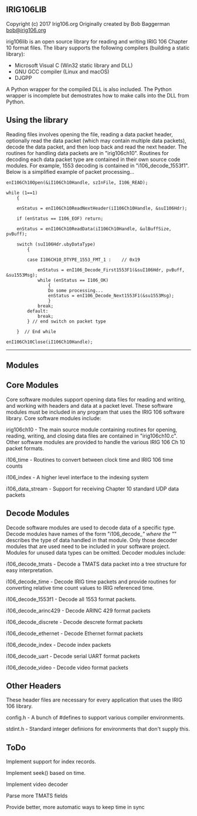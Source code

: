 IRIG106LIB
----------

Copyright (c) 2017 Irig106.org
Originally created by Bob Baggerman <bob@irig106.org>

irig106lib is an open source library for reading and writing IRIG 106 
Chapter 10 format files. The libary supports the following compilers (building
a static library):

* Microsoft Visual C (Win32 static library and DLL)
* GNU GCC compiler (Linux and macOS)
* DJGPP

A Python wrapper
for the compiled DLL is also included.  The Python wrapper is incomplete
but demostrates how to make calls into the DLL from Python.


Using the library
-----------------

Reading files involves opening the file, reading a data packet header, 
optionally read the data packet (which may contain multiple data packets), 
decode the data packet, and then loop back and read the next header.  The 
routines for handling data packets are in "irig106ch10".  Routines for decoding 
each data packet type are contained in their own source code modules.  For 
example, 1553 decoding is contained in "i106_decode_1553f1".  Below is a 
simplified example of packet processing...

    enI106Ch10Open(&iI106Ch10Handle, szInFile, I106_READ);

    while (1==1) 
        {

        enStatus = enI106Ch10ReadNextHeader(iI106Ch10Handle, &suI106Hdr);

        if (enStatus == I106_EOF) return;

        enStatus = enI106Ch10ReadData(iI106Ch10Handle, &ulBuffSize, pvBuff);

        switch (suI106Hdr.ubyDataType)
            {

            case I106CH10_DTYPE_1553_FMT_1 :    // 0x19

                enStatus = enI106_Decode_First1553F1(&suI106Hdr, pvBuff, &su1553Msg);
                while (enStatus == I106_OK)
                    {
                    Do some processing...
                    enStatus = enI106_Decode_Next1553F1(&su1553Msg);
                    }
                break;
            default:
                break;
            } // end switch on packet type

        }  // End while

    enI106Ch10Close(iI106Ch10Handle);


-------
Modules
-------

Core Modules
------------

Core software modules support opening data files for reading and 
writing, and working with headers and data at a packet level.  These 
software modules must be included in any program that uses the IRIG 
106 software library.  Core software modules include:

irig106ch10 - The main source module containing routines for opening, reading, 
writing, and closing data files are contained in "irig106ch10.c".  Other 
software modules are provided to handle the various IRIG 106 Ch 10 packet 
formats.

i106_time - Routines to convert between clock time and IRIG 106 time counts

i106_index - A higher level interface to the indexing system

i106_data_stream - Support for receiving Chapter 10 standard UDP data packets

Decode Modules
--------------

Decode software modules are used to decode data of a specific type.  
Decode modules have names of the form "i106_decode_*" where the "*" 
describes the type of data handled in that module.  Only those decoder 
modules that are used need to be included in your software project.  
Modules for unused data types can be omitted.  Decoder modules 
include:

i106_decode_tmats - Decode a TMATS data packet into a tree structure for
easy interpretation.

i106_decode_time - Decode IRIG time packets and provide routines for
converting relative time count values to IRIG referenced time.

i106_decode_1553f1 - Decode all 1553 format packets.

i106_decode_arinc429 - Decode ARINC 429 format packets

i106_decode_discrete - Decode descrete format packets

i106_decode_ethernet - Decode Ethernet format packets

i106_decode_index - Decode index packets

i106_decode_uart - Decode serial UART format packets

i106_decode_video - Decode video format packets



Other Headers
-------------

These header files are necessary for every application that uses the IRIG 106 library.

config.h - A bunch of #defines to support various compiler environments.

stdint.h - Standard integer definions for environments that don't supply this.


ToDo
----

Implement support for index records.

Implement seek() based on time.

Implement video decoder

Parse more TMATS fields

Provide better, more automatic ways to keep time in sync
